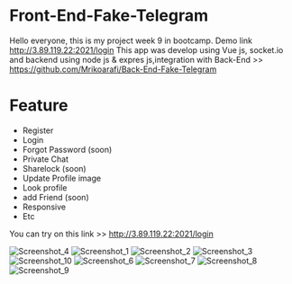 # Front-End-Fake-Telegram

Hello everyone, this is my project week 9 in bootcamp.
Demo link http://3.89.119.22:2021/login
This app was develop using Vue js, socket.io and backend using node js & expres js,integration with Back-End >> https://github.com/Mrikoarafi/Back-End-Fake-Telegram

# Feature
- Register
- Login
- Forgot Password (soon)
- Private Chat
- Sharelock (soon)
- Update Profile image 
- Look profile
- add Friend (soon)
- Responsive
- Etc

You can try on this link >> 
http://3.89.119.22:2021/login

![Screenshot_4](https://user-images.githubusercontent.com/50771883/97926993-b9891200-1d96-11eb-8cd2-a486ad4ca099.jpg)
![Screenshot_1](https://user-images.githubusercontent.com/50771883/97850997-5b711600-1d27-11eb-9670-5018734af620.jpg)
![Screenshot_2](https://user-images.githubusercontent.com/50771883/97851003-5e6c0680-1d27-11eb-96c1-1cb3d5af8037.jpg)
![Screenshot_3](https://user-images.githubusercontent.com/50771883/97851008-5f9d3380-1d27-11eb-9f99-29c6f3f7c346.jpg)
![Screenshot_10](https://user-images.githubusercontent.com/50771883/97851009-6035ca00-1d27-11eb-8e2c-ff23c7918e6a.jpg)
![Screenshot_6](https://user-images.githubusercontent.com/50771883/97851013-6166f700-1d27-11eb-82aa-b91ff951de7c.jpg)
![Screenshot_7](https://user-images.githubusercontent.com/50771883/97851017-6166f700-1d27-11eb-9154-c159760d6491.jpg)
![Screenshot_8](https://user-images.githubusercontent.com/50771883/97851020-62982400-1d27-11eb-8a88-d6c5c01c7d55.jpg)
![Screenshot_9](https://user-images.githubusercontent.com/50771883/97851023-62982400-1d27-11eb-999c-4026d971a6ca.jpg)
